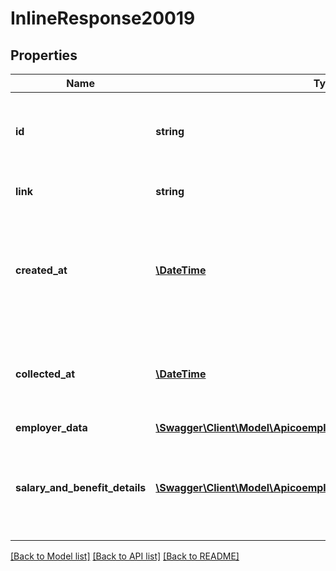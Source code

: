 # InlineResponse20019

## Properties
Name | Type | Description | Notes
------------ | ------------- | ------------- | -------------
**id** | **string** | Belvo&#x27;s unique identifier for the current item. | 
**link** | **string** | The &#x60;link.id&#x60; the data belongs to. | 
**created_at** | [**\DateTime**](\DateTime.md) | The ISO-8601 timestamp of when the data point was created in Belvo&#x27;s database. | 
**collected_at** | [**\DateTime**](\DateTime.md) | The ISO-8601 timestamp when the data point was collected. | 
**employer_data** | [**\Swagger\Client\Model\ApicoemploymentsEmployerData**](ApicoemploymentsEmployerData.md) |  | 
**salary_and_benefit_details** | [**\Swagger\Client\Model\ApicoemploymentsSalaryAndBenefitDetails[]**](ApicoemploymentsSalaryAndBenefitDetails.md) | The salaries and benefits the employee received from the employer. | [optional] 

[[Back to Model list]](../../README.md#documentation-for-models) [[Back to API list]](../../README.md#documentation-for-api-endpoints) [[Back to README]](../../README.md)

